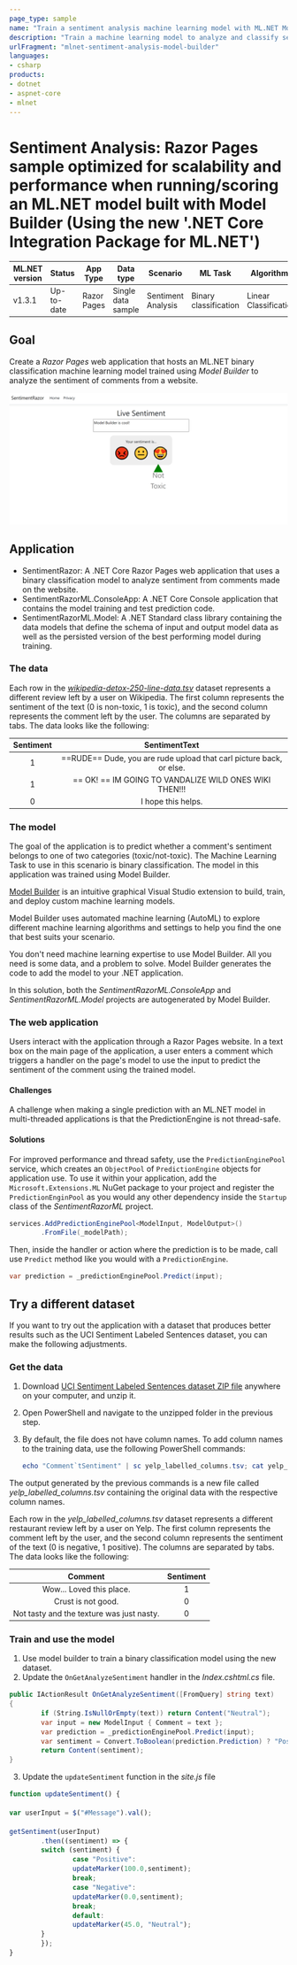 ```yaml
---
page_type: sample
name: "Train a sentiment analysis machine learning model with ML.NET Model Builder"
description: "Train a machine learning model to analyze and classify sentiment using ML.NET Model Builder"
urlFragment: "mlnet-sentiment-analysis-model-builder"
languages:
- csharp
products:
- dotnet
- aspnet-core
- mlnet
---
```


# Sentiment Analysis: Razor Pages sample optimized for scalability and performance when running/scoring an ML.NET model built with Model Builder (Using the new '.NET Core Integration Package for ML.NET')

| ML.NET version | Status                        | App Type    | Data type | Scenario            | ML Task                   | Algorithms                  |
|----------------|-------------------------------|-------------|-----------|---------------------|---------------------------|-----------------------------|
| v1.3.1           | Up-to-date | Razor Pages | Single data sample | Sentiment Analysis | Binary classification | Linear Classification |

## Goal

Create a *Razor Pages* web application that hosts an ML.NET binary classification machine learning model trained using *Model Builder* to analyze the sentiment of comments from a website.

![Razor app running](./Images/web-app.png)

## Application

- SentimentRazor: A .NET Core Razor Pages web application that uses a binary classification model to analyze sentiment from comments made on the website.
- SentimentRazorML.ConsoleApp: A .NET Core Console application that contains the model training and test prediction code.
- SentimentRazorML.Model: A .NET Standard class library containing the data models that define the schema of input and output model data as well as the persisted version of the best performing model during training.

### The data

Each row in the [*wikipedia-detox-250-line-data.tsv*](https://raw.githubusercontent.com/dotnet/machinelearning/master/test/data/wikipedia-detox-250-line-data.tsv) dataset represents a different review left by a user on Wikipedia. The first column represents the sentiment of the text (0 is non-toxic, 1 is toxic), and the second column represents the comment left by the user. The columns are separated by tabs. The data looks like the following:

| Sentiment | SentimentText |
| :---: | :---: |
1 | ==RUDE== Dude, you are rude upload that carl picture back, or else.
1 | == OK! ==  IM GOING TO VANDALIZE WILD ONES WIKI THEN!!!
0 | I hope this helps.

### The model

The goal of the application is to predict whether a comment's sentiment belongs to one of two categories (toxic/not-toxic). The Machine Learning Task to use in this scenario is binary classification. The model in this application was trained using Model Builder.

[Model Builder](https://marketplace.visualstudio.com/items?itemName=MLNET.07) is an intuitive graphical Visual Studio extension to build, train, and deploy custom machine learning models.

Model Builder uses automated machine learning (AutoML) to explore different machine learning algorithms and settings to help you find the one that best suits your scenario.

You don't need machine learning expertise to use Model Builder. All you need is some data, and a problem to solve. Model Builder generates the code to add the model to your .NET application.

In this solution, both the *SentimentRazorML.ConsoleApp* and *SentimentRazorML.Model* projects are autogenerated by Model Builder.

### The web application

Users interact with the application through a Razor Pages website. In a text box on the main page of the application, a user enters a comment which triggers a handler on the page's model to use the input to predict the sentiment of the comment using the trained model.

#### Challenges

A challenge when making a single prediction with an ML.NET model in multi-threaded applications is that the PredictionEngine is not thread-safe.

#### Solutions

For improved performance and thread safety, use the `PredictionEnginePool` service, which creates an `ObjectPool` of `PredictionEngine` objects for application use. To use it within your application, add the `Microsoft.Extensions.ML` NuGet package to your project and register the `PredictionEnginPool` as you would any other dependency inside the `Startup` class of the *SentimentRazorML* project.

```csharp
services.AddPredictionEnginePool<ModelInput, ModelOutput>()
        .FromFile(_modelPath);
```

Then, inside the handler or action where the prediction is to be made, call use `Predict` method like you would with a `PredictionEngine`.

```csharp
var prediction = _predictionEnginePool.Predict(input);
```

## Try a different dataset

If you want to try out the application with a dataset that produces better results such as the UCI Sentiment Labeled Sentences dataset, you can make the following adjustments.

### Get the data

1. Download [UCI Sentiment Labeled Sentences dataset ZIP file](https://archive.ics.uci.edu/ml/machine-learning-databases/00331/sentiment%20labelled%20sentences.zip) anywhere on your computer, and unzip it.
1. Open PowerShell and navigate to the unzipped folder in the previous step.
1. By default, the file does not have column names. To add column names to the training data, use the following PowerShell commands:

    ```powershell
    echo "Comment`tSentiment" | sc yelp_labelled_columns.tsv; cat yelp_labelled.tsv | sc yelp_labelled_columns.tsv
    ```

The output generated by the previous commands is a new file called *yelp_labelled_columns.tsv* containing the original data with the respective column names.

Each row in the *yelp_labelled_columns.tsv* dataset represents a different restaurant review left by a user on Yelp. The first column represents the comment left by the user, and the second column represents the sentiment of the text (0 is negative, 1 positive). The columns are separated by tabs. The data looks like the following:

| Comment | Sentiment |
| :---: | :---: |
Wow... Loved this place.| 1
Crust is not good.    | 0
Not tasty and the texture was just nasty. | 0

### Train and use the model

1. Use model builder to train a binary classification model using the new dataset.
2. Update the `OnGetAnalyzeSentiment` handler in the *Index.cshtml.cs* file.

```csharp
public IActionResult OnGetAnalyzeSentiment([FromQuery] string text)
{
        if (String.IsNullOrEmpty(text)) return Content("Neutral");
        var input = new ModelInput { Comment = text };
        var prediction = _predictionEnginePool.Predict(input);
        var sentiment = Convert.ToBoolean(prediction.Prediction) ? "Positive" : "Negative";
        return Content(sentiment);
}
```

3. Update the `updateSentiment` function in the *site.js* file

```javascript
function updateSentiment() {

var userInput = $("#Message").val();

getSentiment(userInput)
        .then((sentiment) => {
        switch (sentiment) {
                case "Positive":
                updateMarker(100.0,sentiment);
                break;
                case "Negative":
                updateMarker(0.0,sentiment);
                break;
                default:
                updateMarker(45.0, "Neutral");
        }
        });
}
```
